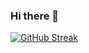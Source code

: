 ### Hi there 👋

[![GitHub Streak](http://github-readme-streak-stats.herokuapp.com?user=yashaswidhasarali&theme=dracula&date_format=M%20j%5B%2C%20Y%5D)](https://git.io/streak-stats)
